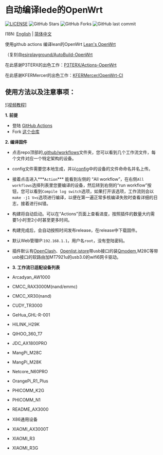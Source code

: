 # 自动编译lede的OpenWrt
[![LICENSE](https://img.shields.io/github/license/mashape/apistatus.svg?style=flat&logo=github&label=LICENSE)](https://github.com/LeeHe-gif/AutoBuild-OpenWrt/blob/master/LICENSE)
![GitHub Stars](https://img.shields.io/github/stars/LeeHe-gif/AutoBuild-OpenWrt.svg?style=flat&logo=appveyor&label=Stars&logo=github)
![GitHub Forks](https://img.shields.io/github/forks/LeeHe-gif/AutoBuild-OpenWrt.svg?style=flat&logo=appveyor&label=Forks&logo=github)
![GitHub last commit](https://img.shields.io/github/last-commit/LeeHe-gif/AutoBuild-OpenWrt?label=Latest%20Commit&logo=github)

I18N: [English](README_EN.md) | [简体中文](README.md)

使用github actions 编译lean的OpenWrt [Lean's OpenWrt](https://github.com/coolsnowwolf/lede)   

（复刻自[esirplayground/AutoBuild-OpenWrt](https://github.com/esirplayground/AutoBuild-OpenWrt)


在此感谢P3TERX的出色工作：[P3TERX/Actions-OpenWrt](https://github.com/P3TERX/Actions-OpenWrt/)

在此感谢KFERMercer的出色工作：[KFERMercer/OpenWrt-CI](https://github.com/KFERMercer/OpenWrt-CI)

## 使用方法以及注意事项：

[![视频教程]](https://youtu.be/9YO7nxNry-4)

**1. 前提**
  - 登陆 [GitHub Actions](https://github.com/features/actions/signup)
  - Fork [这个仓库](https://github.com/LeeHe-gif/AutoBuild-OpenWrt)
    
**2. 编译固件**
  - 点击repo顶部的[.github/workflows](https://github.com/LeeHe-gif/AutoBuild-OpenWrt/tree/master/.github/workflows)文件夹，您可以看到几个工作流文件，每个文件对应一个特定架构的设备。

  - config文件需要您本地生成，并以[config](https://github.com/LeeHe-gif/AutoBuild-OpenWrt/tree/master/config)中的设备的文件命命名并名上传。

  - 接着点击进入***`Action`*** 能看到左侧的 “All workflow”，在右侧`All workflows`选择列表里您要编译的设备，然后转到右侧的“run workflow”按钮，您可以看到`Compile log switch`选项，如果打开该选项，工作流则会以`make -j1 V=s`选项进行编译，以便在第一遍正常多核编译失败时查看详细的日志，接着进行纠错。

  - 构建将自动启动。可以在“Actions”页面上查看进度，按照插件的数量大约需要1小时至2小时甚至更多时间。

  - 构建完成后，会自动按照时间发布release，在release中下载固件。

  - 默认Web管理IP:`192.168.1.1`，用户名`root`，没有登陆密码。

  - 插件默认有[OpenClash](https://github.com/vernesong/OpenClash)、[Openlist](https://github.com/OpenListTeam/OpenList),[istore](https://github.com/linkease/istore)带usb接口的装[Qmodem](https://github.com/FUjr/QModem),M28C等带usb接口的软路由加MT7921u的usb3.0的wifi6网卡驱动。
  - **3. 工作流已适配设备列表**
  - Arcadyan_AW1000
  - CMCC_RAX3000M(nand/emmc)
  - CMCC_XR30(nand)
  - CUDY_TR3000
  - GeHua_GHL-R-001
  - HILINK_H29K
  - QIHOO_360_T7
  - JDC_AX1800PRO
  - MangPi_M28C
  - MangPi_M28K
  - Netcore_N60PRO
  - OrangePi_R1_Plus
  - PHICOMM_K2G
  - PHICOMM_N1
  - README_AX3000
  - X86通用设备
  - XIAOMI_AX3000T
  - XIAOMI_R3
  - XIAOMI_R3G
